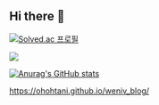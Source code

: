 ## Hi there 👋

[![Solved.ac 프로필](http://mazassumnida.wtf/api/v2/generate_badge?boj=tlgjs7006)](https://solved.ac/백준닉네임)

<a href="https://www.instagram.com/ysh_0717"><img src="https://img.shields.io/badge/instagram-d62976?style=badge&logo=Instagram&logoColor=white"/>

[![Anurag's GitHub stats](https://github-readme-stats.vercel.app/apiohohtani=anuraghazra)](https://github.com/anuraghazra/github-readme-stats)

https://ohohtani.github.io/weniv_blog/

<!--
**ohohtani/ohohtani** is a ✨ _special_ ✨ repository because its `README.md` (this file) appears on your GitHub profile.

Here are some ideas to get you started:

- 🔭 I’m currently working on ...
- 🌱 I’m currently learning ...
- 👯 I’m looking to collaborate on ...
- 🤔 I’m looking for help with ...
- 💬 Ask me about ...
- 📫 How to reach me: ...
- 😄 Pronouns: ...
- ⚡ Fun fact: ...
-->
